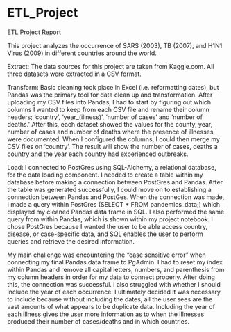 # ETL_Project
ETL Project Report

This project analyzes the occurrence of SARS (2003), TB (2007), and H1N1 Virus (2009) in different countries around the world. 

Extract: The data sources for this project are taken from Kaggle.com. All three datasets were extracted in a CSV format.

Transform: Basic cleaning took place in Excel (i.e. reformatting dates), but Pandas was the primary tool for data clean up and transformation. After uploading my CSV files into Pandas, I had to start by figuring out which columns I wanted to keep from each CSV file and rename their column headers; ‘country’, ‘year_(illness)’, ‘number of cases’ and ‘number of deaths.’ After this, each dataset showed the values for the county, year, number of cases and number of deaths where the presence of illnesses were documented. When I configured the columns, I could then merge my CSV files on ‘country’. The result will show the number of cases, deaths a country and the year each country had experienced outbreaks.

Load: I connected to PostGres using SQL-Alchemy, a relational database, for the data loading component. I needed to create a table within my database before making a connection between PostGres and Pandas. After the table was generated successfully, I could move on to establishing a connection between Pandas and PostGes. When the connection was made, I made a query within PostGres (SELECT * FROM pandemics_data;) which displayed my cleaned Pandas data frame in SQL. I also performed the same query from within Pandas, which is shown within my project notebook. I chose PostGres because I wanted the user to be able access country, disease, or case-specific data, and SQL enables the user to perform queries and retrieve the desired information.

My main challenge was encountering the “case sensitive error” when connecting my final Pandas data frame to PgAdmin. I had to reset my index within Pandas and remove all capital letters, numbers, and parenthesis from my column headers in order for my data to connect properly. After doing this, the connection was successful. I also struggled with whether I should include the year of each occurrence. I ultimately decided it was necessary to include because without including the dates, all the user sees are the vast amounts of what appears to be duplicate data. Including the year of each illness gives the user more information as to when the illnesses produced their number of cases/deaths and in which countries.
